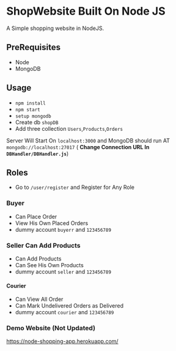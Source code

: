 # ShopWebsite Built On Node JS

A Simple shopping website in NodeJS.

## PreRequisites

- Node
- MongoDB

## Usage

- ```npm install```
- ```npm start```
- ```setup mongodb```
- Create db ```shopDB```
- Add three collection ```Users```,```Products```,```Orders```

Server Will Start On ```localhost:3000``` and MongoDB should run AT ```mongodb://localhost:27017``` ( **Change Connection URL In ```DBHandler/DBHandler.js```**)

## Roles

- Go to ```/user/register``` and Register for Any Role

### Buyer

- Can Place Order
- View His Own Placed Orders
- dummy account ```buyerr``` and ```123456789```

### Seller Can Add Products

- Can Add Products
- Can See His Own Products
- dummy account ```seller``` and ```123456789```

#### Courier

- Can View All Order
- Can Mark Undelivered Orders as Delivered
- dummy account ```courier``` and ```123456789```

### Demo Website (Not Updated)

<https://node-shopping-app.herokuapp.com/>